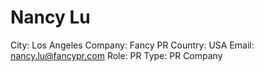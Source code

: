 # Nancy Lu

City: Los Angeles
Company: Fancy PR
Country: USA
Email: nancy.lu@fancypr.com
Role: PR
Type: PR Company
